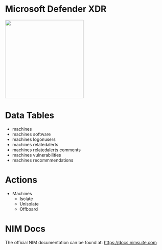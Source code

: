 # Microsoft Defender XDR

<img src="https://github.com/user-attachments/assets/03f4222f-06f1-46ed-a681-28ea82e6b702" width="256px"></img>

# Data Tables
- machines
- machines software
- machines logonusers
- machines relatedalerts
- machines relatedalerts comments
- machines vulnerabilities
- machines recommmendations


# Actions
- Machines
    - Isolate
    - Unisolate
    - Offboard
 
      
# NIM Docs
The official NIM documentation can be found at: https://docs.nimsuite.com

